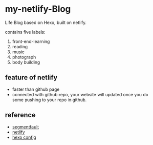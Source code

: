 # my-netlify-Blog

Life Blog based on Hexo, built on netlify.

contains five labels:
1. front-end-learning
2. reading
3. music
4. photograph
5. body building

 ## feature of netlify

- faster than github page
- connected with github repo, your website will updated once you do some pushing to your repo in github.

## reference

- [segmentfault](https://segmentfault.com/a/1190000014012115)
- [netlify](https://app.netlify.com/)
- [hexo config](https://github.com/Stanny2017/personal-blog/blob/master/source/_posts/hexo-blog-%E9%85%8D%E7%BD%AE%E6%80%BB%E7%BB%93.md)